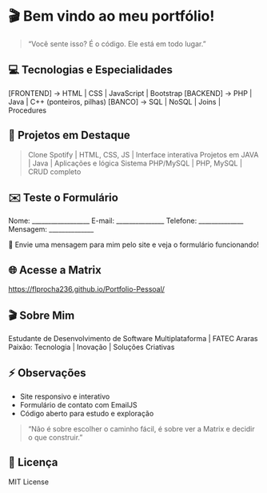 # 🎬 Bem vindo ao meu portfólio!

> “Você sente isso? É o código. Ele está em todo lugar.”

💻 **Tecnologias e Especialidades**
-------------------------------

[FRONTEND] -> HTML | CSS      | JavaScript | Bootstrap
[BACKEND]  -> PHP     | Java      | C++ (ponteiros, pilhas)
[BANCO]   -> SQL         | NoSQL  | Joins | Procedures

🚀 **Projetos em Destaque**
-----------------------

> Clone Spotify              | HTML, CSS, JS   | Interface interativa
> Projetos em JAVA       | Java                     | Aplicações e lógica
> Sistema PHP/MySQL | PHP, MySQL        | CRUD completo

✉️ **Teste o Formulário**
------------------------

Nome: __________________
E-mail: _______________
Telefone: ______________
Mensagem: ______________


💬 Envie uma mensagem para mim pelo site e veja o formulário funcionando!

🌐 **Acesse a Matrix**
------------------

https://flprocha236.github.io/Portfolio-Pessoal/

🎬 **Sobre Mim**
------------

Estudante de Desenvolvimento de Software Multiplataforma | FATEC Araras
Paixão: Tecnologia | Inovação | Soluções Criativas

⚡ **Observações**
----------------

- Site responsivo e interativo
- Formulário de contato com EmailJS
- Código aberto para estudo e exploração

> “Não é sobre escolher o caminho fácil, é sobre ver a Matrix e decidir o que construir.”

📜 **Licença**
-----------

MIT License

